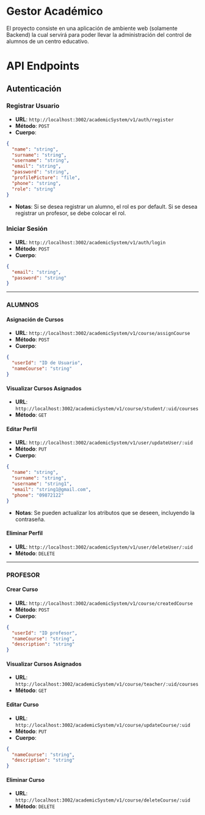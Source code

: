 # Gestor Académico
El proyecto consiste en una aplicación de ambiente web (solamente Backend) la cual servirá para poder llevar la administración del control de alumnos de un centro educativo. 

# API Endpoints

## Autenticación

### Registrar Usuario
- **URL**: `http://localhost:3002/academicSystem/v1/auth/register`
- **Método**: `POST`
- **Cuerpo**:
```json
{
  "name": "string",
  "surname": "string",
  "username": "string",
  "email": "string",
  "password": "string",
  "profilePicture": "file",
  "phone": "string",
  "role": "string"
}

```
- **Notas**: Si se desea registrar un alumno, el rol es por default. Si se desea registrar un profesor, se debe colocar el rol.

### **Iniciar Sesión**
- **URL**: `http://localhost:3002/academicSystem/v1/auth/login`
- **Método**: `POST`
- **Cuerpo**:
```json
{
  "email": "string",
  "password": "string"
}
```


---

### **ALUMNOS**

#### Asignación de Cursos
- **URL**: `http://localhost:3002/academicSystem/v1/course/assignCourse`
- **Método**: `POST`
- **Cuerpo**:
```json
{
  "userId": "ID de Usuario",
  "nameCourse": "string"
}
```

#### Visualizar Cursos Asignados
- **URL**: `http://localhost:3002/academicSystem/v1/course/student/:uid/courses`
- **Método**: `GET`

#### Editar Perfil
- **URL**: `http://localhost:3002/academicSystem/v1/user/updateUser/:uid`
- **Método**: `PUT`
- **Cuerpo**:
```json
{
  "name": "string",
  "surname": "string",
  "username": "string1",
  "email": "string1@gmail.com",
  "phone": "09872122"
}
```
- **Notas**: Se pueden actualizar los atributos que se deseen, incluyendo la contraseña.

#### Eliminar Perfil
- **URL**: `http://localhost:3002/academicSystem/v1/user/deleteUser/:uid`
- **Método**: `DELETE`

---

### **PROFESOR**

#### Crear Curso
- **URL**: `http://localhost:3002/academicSystem/v1/course/createdCourse`
- **Método**: `POST`
- **Cuerpo**:
```json
{
  "userId": "ID profesor",
  "nameCourse": "string",
  "description": "string"
}
```

#### Visualizar Cursos Asignados
- **URL**: `http://localhost:3002/academicSystem/v1/course/teacher/:uid/courses`
- **Método**: `GET`

#### Editar Curso
- **URL**: `http://localhost:3002/academicSystem/v1/course/updateCourse/:uid`
- **Método**: `PUT`
- **Cuerpo**:
```json
{
  "nameCourse": "string",
  "description": "string"
}
```

#### Eliminar Curso
- **URL**: `http://localhost:3002/academicSystem/v1/course/deleteCourse/:uid`
- **Método**: `DELETE`

